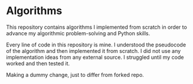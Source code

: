 # Algorithms
This repository contains algorithms I implemented from scratch in order to advance my algorithmic problem-solving and Python skills. 

Every line of code in this repository is mine.
I understood the pseudocode of the algorithm and then implemented it from scratch.
I did not use any implementation ideas from any external source. I struggled until my code worked and then tested it.

Making a dummy change, just to differ from forked repo.
